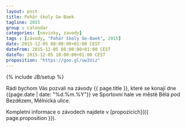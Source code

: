 ```yaml
---
layout: post
title: Pohár školy Ge-Baek
tagline: 2015
group : calendar
categories: [novinky, zavody]
tags : [závody, "Pohár školy Ge-Baek", 2015]
date: 2015-12-05 08:00:00+01:00 CEST
dateFrom: 2015-12-05 08:00:00+01:00 CEST
dateTo: 2015-12-05 18:00:00+01:00 CEST
proposition: "https://goo.gl/uw2Uiz"
---
```

{% include JB/setup %}

Rádi bychom Vás pozvali na závody {{ page.title }}, které se konají dne {{page.date | date: "%d.%m.%Y"}} ve Sportovní hale ve městě Bělá pod Bezdězem, Mělnická ulice.

Kompletní informace o závodech najdete v [propozicích]({{ page.proposition }}).

